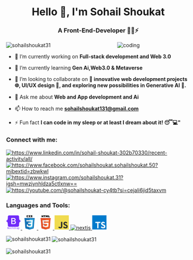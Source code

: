 <h1 align="center">Hello 👋, I'm Sohail Shoukat </h1>
<h3 align="center">A Front-End-Developer 👨‍💻⚡ </h3>
<img align="right" alt="coding" width="200"  src="https://user-images.githubusercontent.com/74038190/212749447-bfb7e725-6987-49d9-ae85-2015e3e7cc41.gif">

<p align="left"> <img src="https://komarev.com/ghpvc/?username=sohailshoukat31&label=Profile%20views&color=0e75b6&style=flat" alt="sohailshoukat31" /> </p>

- 🔭 I’m currently working on **Full-stack development and Web 3.0**

- 🌱 I’m currently learning **Gen Ai,Web3.0 & Metaverse**

- 👯 I’m looking to collaborate on **🤝 innovative web development projects 🌐, UI/UX design 🎨, and exploring new possibilities in Generative AI 🤖.**

- 💬 Ask me about **Web and App development and Ai**

- 📫 How to reach me **sohailshoukat131@gmail.com**

- ⚡ Fun fact **I can code in my sleep or at least I dream about it! 😴💻"**

<h3 align="left">Connect with me:</h3>
<p align="left">
<a href="https://linkedin.com/in/https://www.linkedin.com/in/sohail-shoukat-302b70330/recent-activity/all/" target="blank"><img align="center" src="https://raw.githubusercontent.com/rahuldkjain/github-profile-readme-generator/master/src/images/icons/Social/linked-in-alt.svg" alt="https://www.linkedin.com/in/sohail-shoukat-302b70330/recent-activity/all/" height="30" width="40" /></a>
<a href="https://fb.com/https://www.facebook.com/sohailshoukat.sohailshoukat.50?mibextid=zbwkwl" target="blank"><img align="center" src="https://raw.githubusercontent.com/rahuldkjain/github-profile-readme-generator/master/src/images/icons/Social/facebook.svg" alt="https://www.facebook.com/sohailshoukat.sohailshoukat.50?mibextid=zbwkwl" height="30" width="40" /></a>
<a href="https://instagram.com/https://www.instagram.com/sohailshoukat.31?igsh=mwzjynhldza5ctlxnw==" target="blank"><img align="center" src="https://raw.githubusercontent.com/rahuldkjain/github-profile-readme-generator/master/src/images/icons/Social/instagram.svg" alt="https://www.instagram.com/sohailshoukat.31?igsh=mwzjynhldza5ctlxnw==" height="30" width="40" /></a>
<a href="https://www.youtube.com/c/https://youtube.com/@sohailshoukat-cy4tb?si=cejali6jid5taxvm" target="blank"><img align="center" src="https://raw.githubusercontent.com/rahuldkjain/github-profile-readme-generator/master/src/images/icons/Social/youtube.svg" alt="https://youtube.com/@sohailshoukat-cy4tb?si=cejali6jid5taxvm" height="30" width="40" /></a>
</p>

<h3 align="left">Languages and Tools:</h3>
<p align="left"> <a href="https://getbootstrap.com" target="_blank" rel="noreferrer"> <img src="https://raw.githubusercontent.com/devicons/devicon/master/icons/bootstrap/bootstrap-plain-wordmark.svg" alt="bootstrap" width="40" height="40"/> </a> <a href="https://www.w3schools.com/css/" target="_blank" rel="noreferrer"> <img src="https://raw.githubusercontent.com/devicons/devicon/master/icons/css3/css3-original-wordmark.svg" alt="css3" width="40" height="40"/> </a> <a href="https://www.w3.org/html/" target="_blank" rel="noreferrer"> <img src="https://raw.githubusercontent.com/devicons/devicon/master/icons/html5/html5-original-wordmark.svg" alt="html5" width="40" height="40"/> </a> <a href="https://developer.mozilla.org/en-US/docs/Web/JavaScript" target="_blank" rel="noreferrer"> <img src="https://raw.githubusercontent.com/devicons/devicon/master/icons/javascript/javascript-original.svg" alt="javascript" width="40" height="40"/> </a> <a href="https://nextjs.org/" target="_blank" rel="noreferrer"> <img src="https://cdn.worldvectorlogo.com/logos/nextjs-2.svg" alt="nextjs" width="40" height="40"/> </a> <a href="https://www.typescriptlang.org/" target="_blank" rel="noreferrer"> <img src="https://raw.githubusercontent.com/devicons/devicon/master/icons/typescript/typescript-original.svg" alt="typescript" width="40" height="40"/> </a> </p>

<p><img align="left" src="https://github-readme-stats.vercel.app/api/top-langs?username=sohailshoukat31&show_icons=true&locale=en&layout=compact" alt="sohailshoukat31" /></p>

<p>&nbsp;<img align="center" src="https://github-readme-stats.vercel.app/api?username=sohailshoukat31&show_icons=true&locale=en" alt="sohailshoukat31" /></p>

<p><img align="center" src="https://github-readme-streak-stats.herokuapp.com/?user=sohailshoukat31&" alt="sohailshoukat31" /></p>

